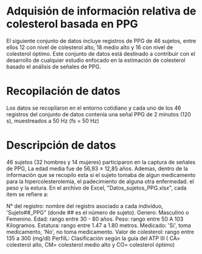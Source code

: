
# Adquisión de información relativa de colesterol basada en PPG
El siguiente conjunto de datos incluye registros de PPG de 46 sujetos, entre ellos 12 con nivel de colesterol alto, 18 medio alto y 16 con nivel de colesterol óptimo. Este conjunto de datos está destinado a contribuir con el desarrollo de cualquier estudio enfocado en la estimación de colesterol basado el análisis de señales de PPG.
# Recopilación de datos 
Los datos se recopilaron en el entorno cotidiano y cada uno de los 46 registros del conjunto de datos contenía una señal PPG de 2 minutos (120 s), muestreados a 50 Hz (fs = 50 Hz)
# Descripción de datos 
46 sujetos (32 hombres y 14 mujeres) participaron en la captura de señales de PPG, La edad media fue de 56,93 ± 12,85 años. Ademas, dentro de la información que se recopilo esta si el sujeto tomaba de algun medicamento para la hipercolesterolemia, el padecimiento de alguna otra enfermedad. el peso y la estura. En el archivo de Excel, "Datos_sujetos_PPG.xlsx", cada item se refiere a:

N° del registro: nombre del registro asociado a cada individuo, 'Sujeto##_PPG" (donde ## es el número de sujeto).
Genero: Masculino o Femenino.
Edad: rango entre 30 - 80 años.
Peso: rango entre 50 A 103 Kilogramos.
Estatura: rango entre 1.47 a 1.80 metros.
Medicado: 'Si', toma medicamento, 'No', no toma medicamento. 
Valor de colesterol: rango entre  135 a 300 (mg/dl)
PerfilL: Clasificación según la guía del ATP III ( CA= colesterol alto, CM= colesterol medio alto y CO= colesterol óptimo)
